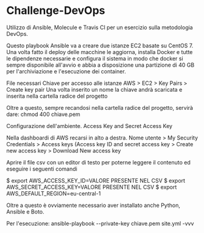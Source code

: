 # Challenge-DevOps
Utilizzo di Ansible, Molecule e Travis CI per un esercizio sulla metodologia DevOps.


Questo playbook Ansible va a creare due istanze EC2 basate su CentOS 7.
Una volta fatto il deploy delle macchine le aggiorna, installa Docker e tutte le dipendenze necessarie e configura il sistema in modo che docker si sempre disponibile all'avvio e abbia a disposizione una partizione di 40 GB per l'archiviazione e l'esecuzione dei container.

File necessari
Chiave per accesso alle istanze
AWS > EC2 > Key Pairs > Create key pair
Una volta inserito un nome la chiave andrà scaricata e inserita nella cartella radice del progetto

Oltre a questo, sempre recandosi nella cartella radice del progetto, servirà dare:
chmod 400 chiave.pem 


Configurazione dell'ambiente.
Access Key and Secret Access Key 

Nella dashboardi di AWS recarsi in alto a destra. 
Nome utente > My Security Credentials > Access keys (Access key ID and secret access key > Create new access key > Download New access key

Aprire il file csv con un editor di testo per poterne leggere il contenuto ed eseguire i seguenti comandi

$ export AWS_ACCESS_KEY_ID=VALORE PRESENTE NEL CSV
$ export AWS_SECRET_ACCESS_KEY=VALORE PRESENTE NEL CSV
$ export AWS_DEFAULT_REGION=eu-central-1


Oltre a questo è ovviamente necessario aver installato anche Python, Ansible e Boto.

Per l'esecuzione:
ansible-playbook --private-key chiave.pem site.yml -vvv
